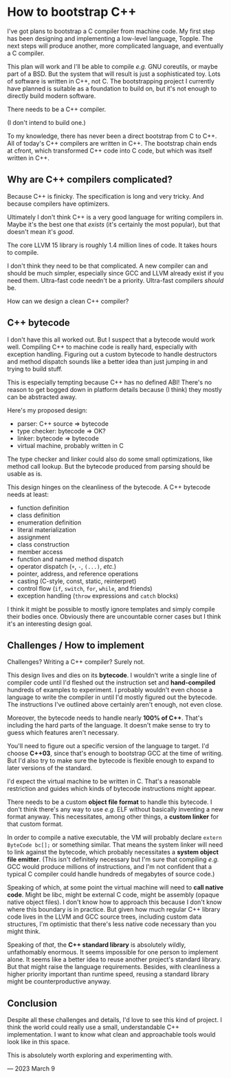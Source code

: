 # How to bootstrap C++

I've got plans to bootstrap a C compiler from machine code.  My first step has
been designing and implementing a low-level language, Topple.  The next steps
will produce another, more complicated language, and eventually a C compiler.

This plan will work and I'll be able to compile *e.g.* GNU coreutils, or maybe
part of a BSD.  But the system that will result is just a sophisticated toy.
Lots of software is written in C++, not C.  The bootstrapping project I
currently have planned is suitable as a foundation to build on, but it's not
enough to directly build modern software.

There needs to be a C++ compiler.

(I don't intend to build one.)

To my knowledge, there has never been a direct bootstrap from C to C++.  All of
today's C++ compilers are written in C++.  The bootstrap chain ends at cfront,
which transformed C++ code into C code, but which was itself written in C++.

## Why are C++ compilers complicated?

Because C++ is finicky.  The specification is long and very tricky.  And
because compilers have optimizers.

Ultimately I don't think C++ is a very good language for writing compilers in.
Maybe it's the best one that *exists* (it's certainly the most popular), but
that doesn't mean it's *good*.

The core LLVM 15 library is roughly 1.4 million lines of code.  It takes hours
to compile.

I don't think they need to be that complicated.  A new compiler can and should
be much simpler, especially since GCC and LLVM already exist if you need them.
Ultra-fast code needn't be a priority.  Ultra-fast compilers *should* be.

How can we design a clean C++ compiler?

## C++ bytecode

I don't have this all worked out.  But I suspect that a bytecode would work
well.  Compiling C++ to machine code is really hard, especially with exception
handling.  Figuring out a custom bytecode to handle destructors and method
dispatch sounds like a better idea than just jumping in and trying to build
stuff.

This is especially tempting because C++ has no defined ABI!  There's no reason
to get bogged down in platform details because (I think) they mostly can be
abstracted away.

Here's my proposed design:

- parser: C++ source => bytecode
- type checker: bytecode => OK?
- linker: bytecode => bytecode
- virtual machine, probably written in C

The type checker and linker could also do some small optimizations, like
method call lookup.  But the bytecode produced from parsing should be usable as
is.

This design hinges on the cleanliness of the bytecode.  A C++ bytecode needs at
least:

- function definition
- class definition
- enumeration definition
- literal materialization
- assignment
- class construction
- member access
- function and named method dispatch
- operator dispatch (`+`, `-`, `(...)`, *etc.*)
- pointer, address, and reference operations
- casting (C-style, const, static, reinterpret)
- control flow (`if`, `switch`, `for`, `while`, and friends)
- exception handling (`throw` expressions and `catch` blocks)

I think it might be possible to mostly ignore templates and simply compile
their bodies once.  Obviously there are uncountable corner cases but I think
it's an interesting design goal.

## Challenges / How to implement

Challenges?  Writing a C++ compiler?  Surely not.

This design lives and dies on its **bytecode**.  I wouldn't write a single line
of compiler code until I'd fleshed out the instruction set and
**hand-compiled** hundreds of examples to experiment.  I probably wouldn't even
choose a language to write the compiler in until I'd mostly figured out the
bytecode.  The instructions I've outlined above certainly aren't enough, not
even close.

Moreover, the bytecode needs to handle nearly **100% of C++**.  That's
including the hard parts of the language.  It doesn't make sense to try to
guess which features aren't necessary.

You'll need to figure out a specific version of the language to target.  I'd
choose **C++03**, since that's enough to bootstrap GCC at the time of writing.
But I'd also try to make sure the bytecode is flexible enough to expand to
later versions of the standard.

I'd expect the virtual machine to be written in C.  That's a reasonable
restriction and guides which kinds of bytecode instructions might appear.

There needs to be a custom **object file format** to handle this bytecode.  I
don't think there's any way to use *e.g.* ELF without basically inventing a new
format anyway.  This necessitates, among other things, a **custom linker** for
that custom format.

In order to compile a native executable, the VM will probably declare
`extern ByteCode bc[];` or something similar.  That means the system linker
will need to link against the bytecode, which probably necessitates a **system
object file emitter**.  (This isn't definitely necessary but I'm sure that
compiling *e.g.* GCC would produce millions of instructions, and I'm not
confident that a typical C compiler could handle hundreds of megabytes of
source code.)

Speaking of which, at some point the virtual machine will need to **call native
code**.  Might be libc, might be external C code, might be assembly (opaque
native object files).  I don't know how to approach this because I don't know
where this boundary is in practice.  But given how much regular C++ library
code lives in the LLVM and GCC source trees, including custom data structures,
I'm optimistic that there's less native code necessary than you might think.

Speaking of *that*, the **C++ standard library** is absolutely wildly,
unfathomably enormous.  It seems impossible for one person to implement alone.
It seems like a better idea to reuse another project's standard library.  But
that might raise the language requirements.  Besides, with cleanliness a higher
priority important than runtime speed, reusing a standard library might be
counterproductive anyway.

## Conclusion

Despite all these challenges and details, I'd love to see this kind of project.
I think the world could really use a small, understandable C++ implementation.
I want to know what clean and approachable tools would look like in this space.

This is absolutely worth exploring and experimenting with.

— 2023 March 9
